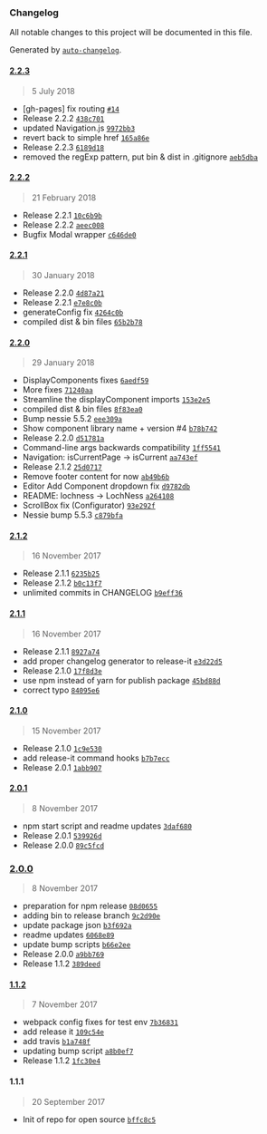 ### Changelog
All notable changes to this project will be documented in this file.

Generated by [`auto-changelog`](https://github.com/CookPete/auto-changelog).

#### [2.2.3](https://github.com/sociomantic-tsunami/lochness/compare/2.2.2...2.2.3)
> 5 July 2018
- [gh-pages] fix routing [`#14`](https://github.com/sociomantic-tsunami/lochness/pull/14)
- Release 2.2.2 [`438c701`](https://github.com/sociomantic-tsunami/lochness/commit/438c70100cbd3cd57fa71dd9c47cb1cfb140d423)
- updated Navigation.js [`9972bb3`](https://github.com/sociomantic-tsunami/lochness/commit/9972bb34979147c728657316c9a83007f83ada34)
- revert back to simple href [`165a86e`](https://github.com/sociomantic-tsunami/lochness/commit/165a86e89af090f3cdc93c4f7012f305441ee904)
- Release 2.2.3 [`6189d18`](https://github.com/sociomantic-tsunami/lochness/commit/6189d18ac8be58683820310dc2f880f338e4486b)
- removed the regExp pattern, put bin &amp; dist in .gitignore [`aeb5dba`](https://github.com/sociomantic-tsunami/lochness/commit/aeb5dba4bedd275e1df87bc9d0f1870926fe88a8)

#### [2.2.2](https://github.com/sociomantic-tsunami/lochness/compare/2.2.1...2.2.2)
> 21 February 2018
- Release 2.2.1 [`10c6b9b`](https://github.com/sociomantic-tsunami/lochness/commit/10c6b9bffcf427fce8a6518e3b53faa5ed3dea81)
- Release 2.2.2 [`aeec008`](https://github.com/sociomantic-tsunami/lochness/commit/aeec008a6fac10748f3be589a0160044f25b574a)
- Bugfix Modal wrapper [`c646de0`](https://github.com/sociomantic-tsunami/lochness/commit/c646de08b2ce2d96205e1eadded41b4e1ea1d85b)

#### [2.2.1](https://github.com/sociomantic-tsunami/lochness/compare/2.2.0...2.2.1)
> 30 January 2018
- Release 2.2.0 [`4d87a21`](https://github.com/sociomantic-tsunami/lochness/commit/4d87a21b643e6005a22c535fe017c49d7489494c)
- Release 2.2.1 [`e7e8c0b`](https://github.com/sociomantic-tsunami/lochness/commit/e7e8c0ba1bc9dee7d4a68c3da1a09274a78a17bb)
- generateConfig fix [`4264c0b`](https://github.com/sociomantic-tsunami/lochness/commit/4264c0bb1923344fc9336a5e4e31da477d45a051)
- compiled dist &amp; bin files [`65b2b78`](https://github.com/sociomantic-tsunami/lochness/commit/65b2b78b07bff636ad1b622ee63b5c19c656b1c3)

#### [2.2.0](https://github.com/sociomantic-tsunami/lochness/compare/2.1.2...2.2.0)
> 29 January 2018
- DisplayComponents fixes [`6aedf59`](https://github.com/sociomantic-tsunami/lochness/commit/6aedf5999a15941f38c5b421ae25c8afd7728301)
- More fixes [`71240aa`](https://github.com/sociomantic-tsunami/lochness/commit/71240aa87fe669810ecdd54d411c405943ec1f3f)
- Streamline the displayComponent imports [`153e2e5`](https://github.com/sociomantic-tsunami/lochness/commit/153e2e5d596834e33c34e7a1e814bb6975f01002)
- compiled dist &amp; bin files [`8f83ea0`](https://github.com/sociomantic-tsunami/lochness/commit/8f83ea0d258e3fdf6325340c05c28e908da27e64)
- Bump nessie 5.5.2 [`eee309a`](https://github.com/sociomantic-tsunami/lochness/commit/eee309a6e869d916be11b649e42c477aa4ac4e9e)
- Show component library name + version #4 [`b78b742`](https://github.com/sociomantic-tsunami/lochness/commit/b78b74244576e346737195538dfa1606fdac6228)
- Release 2.2.0 [`d51781a`](https://github.com/sociomantic-tsunami/lochness/commit/d51781ac1e7acb246edca376051be10952892929)
- Command-line args backwards compatibility [`1ff5541`](https://github.com/sociomantic-tsunami/lochness/commit/1ff5541cef81c15abf3fc2b9c873ad52e9b933c1)
- Navigation: isCurrentPage -&gt; isCurrent [`aa743ef`](https://github.com/sociomantic-tsunami/lochness/commit/aa743ef8f6f2200aa26954b9f90736f2f971f6b6)
- Release 2.1.2 [`25d0717`](https://github.com/sociomantic-tsunami/lochness/commit/25d0717149f919ab7185480a5fb3bccc3f7ce8d6)
- Remove footer content for now [`ab49b6b`](https://github.com/sociomantic-tsunami/lochness/commit/ab49b6b8f8e8611624ec730bb406164044d7fddd)
- Editor Add Component dropdown fix [`d9782db`](https://github.com/sociomantic-tsunami/lochness/commit/d9782db2f9631eebc340af0fe0c682b56017f636)
- README: lochness -&gt; LochNess [`a264108`](https://github.com/sociomantic-tsunami/lochness/commit/a264108eb28e257d7fc9e93ff16e08c1f747f1f7)
- ScrollBox fix (Configurator) [`93e292f`](https://github.com/sociomantic-tsunami/lochness/commit/93e292f4d7bc764693a8bd8216e1739fcad30ae3)
- Nessie bump 5.5.3 [`c879bfa`](https://github.com/sociomantic-tsunami/lochness/commit/c879bfadbc48d1885075bc5ee2b75f70936a117a)

#### [2.1.2](https://github.com/sociomantic-tsunami/lochness/compare/2.1.1...2.1.2)
> 16 November 2017
- Release 2.1.1 [`6235b25`](https://github.com/sociomantic-tsunami/lochness/commit/6235b2523542085666b3210ae9010dbf36b88563)
- Release 2.1.2 [`b0c13f7`](https://github.com/sociomantic-tsunami/lochness/commit/b0c13f7ae160bd1a1429aa23906c3edc859ddb44)
- unlimited commits in CHANGELOG [`b9eff36`](https://github.com/sociomantic-tsunami/lochness/commit/b9eff362b764af4c97ae06655a4b5e479dc8757d)

#### [2.1.1](https://github.com/sociomantic-tsunami/lochness/compare/2.1.0...2.1.1)
> 16 November 2017
- Release 2.1.1 [`8927a74`](https://github.com/sociomantic-tsunami/lochness/commit/8927a74a7ec61fab54263d15b9c177eebe3e1f02)
- add proper changelog generator to release-it [`e3d22d5`](https://github.com/sociomantic-tsunami/lochness/commit/e3d22d5ca7ddef817dc868b0a327f7b31100f66f)
- Release 2.1.0 [`17f8d3e`](https://github.com/sociomantic-tsunami/lochness/commit/17f8d3ed3c8b046051d6561aa1cdb0183265ab71)
- use npm instead of yarn for publish package [`45bd88d`](https://github.com/sociomantic-tsunami/lochness/commit/45bd88d31966fffe8b75dd9d8c73f4bfa8d81aa1)
- correct typo [`84095e6`](https://github.com/sociomantic-tsunami/lochness/commit/84095e6c62a09e72db1c7d7c90566b523b6d937f)

#### [2.1.0](https://github.com/sociomantic-tsunami/lochness/compare/2.0.1...2.1.0)
> 15 November 2017
- Release 2.1.0 [`1c9e530`](https://github.com/sociomantic-tsunami/lochness/commit/1c9e530dcec502fca4c3dc1ff8a0bf04533c4d11)
- add release-it command hooks [`b7b7ecc`](https://github.com/sociomantic-tsunami/lochness/commit/b7b7eccf32e0c81e838c06e5f24cd777d316f1aa)
- Release 2.0.1 [`1abb907`](https://github.com/sociomantic-tsunami/lochness/commit/1abb90792c94b2d21d6585b248972d80d17d3dc0)

#### [2.0.1](https://github.com/sociomantic-tsunami/lochness/compare/2.0.0...2.0.1)
> 8 November 2017
- npm start script and readme updates [`3daf680`](https://github.com/sociomantic-tsunami/lochness/commit/3daf68055d9ff43b4f619e87ba4da9e4e615c113)
- Release 2.0.1 [`539926d`](https://github.com/sociomantic-tsunami/lochness/commit/539926d68d3910cff4dffb0b65a5390b1e25e327)
- Release 2.0.0 [`89c5fcd`](https://github.com/sociomantic-tsunami/lochness/commit/89c5fcda0bedc0869dec47b68323d606b6d1f925)

### [2.0.0](https://github.com/sociomantic-tsunami/lochness/compare/1.1.2...2.0.0)
> 8 November 2017
- preparation for npm release [`08d0655`](https://github.com/sociomantic-tsunami/lochness/commit/08d0655f3d1f88cbacd522e3534b8a28c7f68007)
- adding bin to release branch [`9c2d90e`](https://github.com/sociomantic-tsunami/lochness/commit/9c2d90e18de86f68560b1406a6911e2587ce2720)
- update package json [`b3f692a`](https://github.com/sociomantic-tsunami/lochness/commit/b3f692abb07dbbdfc6767dfadd5486ba7653c256)
- readme updates [`6068e89`](https://github.com/sociomantic-tsunami/lochness/commit/6068e894ce3e338010ad2fdc34406977bb6a09d5)
- update bump scripts [`b66e2ee`](https://github.com/sociomantic-tsunami/lochness/commit/b66e2ee1f7833389b206fa165fe8c73c8ec413e3)
- Release 2.0.0 [`a9bb769`](https://github.com/sociomantic-tsunami/lochness/commit/a9bb76990d5d687c4edfb214820899b03cbb205b)
- Release 1.1.2 [`389deed`](https://github.com/sociomantic-tsunami/lochness/commit/389deed52006de4c954f6b55bb014b2fdcf42f1e)

#### [1.1.2](https://github.com/sociomantic-tsunami/lochness/compare/1.1.1...1.1.2)
> 7 November 2017
- webpack config fixes for test env [`7b36831`](https://github.com/sociomantic-tsunami/lochness/commit/7b36831976dec0a833ad99c7d773ebef3387c8a8)
- add release it [`109c54e`](https://github.com/sociomantic-tsunami/lochness/commit/109c54e326a25693ec03ea5df38231b80eb14ff0)
- add travis [`b1a748f`](https://github.com/sociomantic-tsunami/lochness/commit/b1a748f4a2673d3c2ab6ae481440d2dae79c4392)
- updating bump script [`a8b0ef7`](https://github.com/sociomantic-tsunami/lochness/commit/a8b0ef789c135042fe8b8537a72804b13b087ec6)
- Release 1.1.2 [`1fc30e4`](https://github.com/sociomantic-tsunami/lochness/commit/1fc30e4371cf203245286a3373be82cb4dd74509)

#### 1.1.1
> 20 September 2017
- Init of repo for open source [`bffc8c5`](https://github.com/sociomantic-tsunami/lochness/commit/bffc8c5a5d25d018d0554857712a049c36ab3fee)

